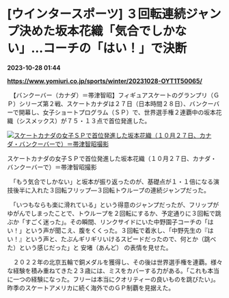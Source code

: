# [ウインタースポーツ] ３回転連続ジャンプ決めた坂本花織「気合でしかない」…コーチの「はい！」で決断

**2023-10-28 01:44**

**https://www.yomiuri.co.jp/sports/winter/20231028-OYT1T50065/**

　【バンクーバー（カナダ）＝帯津智昭】フィギュアスケートのグランプリ（ＧＰ）シリーズ第２戦、スケートカナダは２７日（日本時間２８日）、バンクーバーで開幕し、女子ショートプログラム（ＳＰ）で、世界選手権２連覇中の坂本花織（シスメックス）が７５・１３点で首位発進した。

[![スケートカナダの女子ＳＰで首位発進した坂本花織（１０月２７日、カナダ・バンクーバーで）＝帯津智昭撮影](https://www.yomiuri.co.jp/media/2023/10/20231028-OYT1I50043-1.jpg)](https://www.yomiuri.co.jp/pluralphoto/20231028-OYT1I50043/)

スケートカナダの女子ＳＰで首位発進した坂本花織（１０月２７日、カナダ・バンクーバーで）＝帯津智昭撮影

　「もう気合でしかない」と坂本が振り返ったのが、基礎点が１・１倍になる演技後半に入れた３回転フリップ―３回転トウループの連続ジャンプだった。

　「いつもならも楽に滑れている」という得意のジャンプだったが、フリップがゆがんでしまったことで、トウループを２回転にするか、予定通りに３回転で跳ぶか「すごく迷った」。その瞬間、リンクサイドにいた中野園子コーチの「はい！」という声が聞こえ、腹をくくった。３回転で着氷し、「中野先生の『はい！』という声と、たぶんギリギリいけるスピードだったので、何とか（跳べた）という感じだった」と 安堵（あんど） の表情を見せた。

　２０２２年の北京五輪で銅メダルを獲得し、その後は世界選手権を連覇。様々な経験を積み重ねてきた２３歳には、ミスをカバーする力がある。「これも本当に一つの経験になった。フリーは本当にクオリティーの良いものを跳びたい」。昨季のスケートアメリカに続く海外でのＧＰ制覇を見据えた。